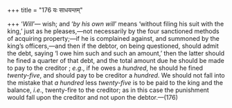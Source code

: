 +++
title = "176 यः साधयन्तम्"

+++
‘*Will*’— wish; and ‘*by his own will*’ means ‘without filing his suit
with the king,’ just as he pleases,—not necessarily by the four
sanctioned methods of acquiring property;—if he is complained against,
and summoned by the king’s officers,—and then if the debtor, on being
questioned, should admit the debt, saying ‘I owe him such and such an
amount,’ then the latter should he fined a quarter of that debt, and the
total amount due he should be made to pay to the creditor ; *e.g*., if
he owes a *hundred*, he should he fined *twenty-five*, and should pay to
be creditor a *hundred*. We should not fall into the mistake that *a
hundred* less *twenty-five* is to be paid to the king and the balance,
*i.e*., twenty-fire to the creditor; as in this case the punishment
would fall upon the creditor and not upon the debtor.—(176)


